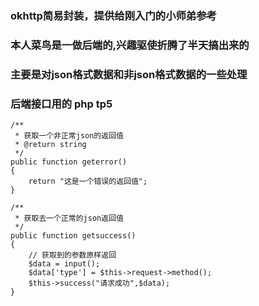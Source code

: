 ### okhttp简易封装，提供给刚入门的小师弟参考
### 本人菜鸟是一做后端的,兴趣驱使折腾了半天搞出来的
### 主要是对json格式数据和非json格式数据的一些处理
### 后端接口用的 php tp5
    /**
     * 获取一个非正常json的返回值
     * @return string
     */
    public function geterror()
    {
        return "这是一个错误的返回值";
    }

    /**
     * 获取去一个正常的json返回值
     */
    public function getsuccess()
    {
        // 获取到的参数原样返回
        $data = input();
        $data['type'] = $this->request->method();
        $this->success("请求成功",$data);
    }